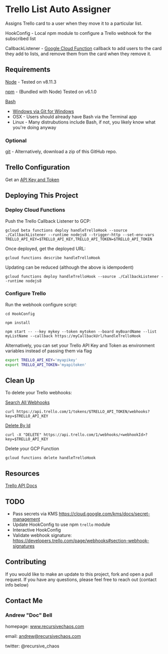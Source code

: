 # Trello List Auto Assigner

Assigns Trello card to a user when they move it to a particular list.

HookConfig - Local npm module to configure a Trello webhook for the subscribed list

CallbackListener - [Google Cloud Function](https://cloud.google.com/functions/) callback to add users to the card they add to lists, and remove them from the card when they remove it.

## Requirements

[Node](https://nodejs.org/en/download/) - Tested on v8.11.3

[npm](https://www.npmjs.com/package/npm) - (Bundled with Node) Tested on v6.1.0

[Bash](https://www.gnu.org/software/bash/)
  * [Windows via Git for Windows](http://gitforwindows.org/)  
  * OSX - Users should already have Bash via the Terminal app
  * Linux - Many distrubutions include Bash, if not, you likely know what you're doing anyway

### Optional 

[git](https://git-scm.com/downloads) - Alternatively, download a zip of this GitHub repo.

## Trello Configuration

Get an [API Key and Token](https://trello.com/app-key)

## Deploying This Project

### Deploy Cloud Functions

Push the Trello Callback Listener to GCP:

`gcloud beta functions deploy handleTrelloHook --source ./CallbackListener --runtime nodejs8 --trigger-http --set-env-vars TRELLO_API_KEY=$TRELLO_API_KEY,TRELLO_API_TOKEN=$TRELLO_API_TOKEN`

Once deployed, get the deployed URL:

`gcloud functions describe handleTrelloHook`

Updating can be reduced (although the above is idempodent)

`gcloud functions deploy handleTrelloHook --source ./CallbackListener --runtime nodejs8  `

### Configure Trello

Run the webhook configure script:

`cd HookConfig`

`npm install`

`npm start -- --key mykey --token mytoken --board myBoardName --list myListName --callback https://myCallbackUrl/handleTrelloHook`

Alternatively, you can set your Trello API Key and Token as environment variables instead of passing them via flag

```bash
export TRELLO_API_KEY='myapikey'
export TRELLO_API_TOKEN='myapitoken'
```

## Clean Up

To delete your Trello webhooks:

[Search All Webhooks](https://developers.trello.com/v1.0/reference#tokenstokenwebhooks)

`curl https://api.trello.com/1/tokens/$TRELLO_API_TOKEN/webhooks?key=$TRELLO_API_KEY`

[Delete By Id](https://developers.trello.com/v1.0/reference#webhooksid-1)

`curl -X "DELETE" https://api.trello.com/1/webhooks/<webhookId>?key=$TRELLO_API_KEY`

Delete your GCP Function

`gcloud functions delete handleTrelloHook`

## Resources

[Trello API Docs](https://developers.trello.com/v1.0/reference)

## TODO

* Pass secrets via KMS https://cloud.google.com/kms/docs/secret-management
* Update HookConfig to use npm `trello` module
* Interactive HookConfig
* Validate webhook signature: https://developers.trello.com/page/webhooks#section-webhook-signatures

## Contributing

If you would like to make an update to this project, fork and open a pull request. If you have any questions, please feel free to reach out (contact info below)

## Contact Me

### Andrew "Doc" Bell ###

homepage: www.recursivechaos.com

email: andrew@recursivechaos.com

twitter: @recursive_chaos
